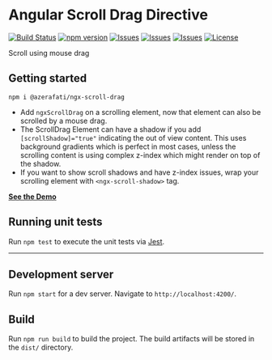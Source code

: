 # Angular Scroll Drag Directive

[![Build Status](https://github.com/azerafati/scroll-drag/actions/workflows/test.yml/badge.svg)](https://github.com/azerafati/scroll-drag/actions)
[![npm version](https://img.shields.io/npm/v/@azerafati/ngx-scroll-drag.svg?logo=npm&logoColor=fff&label=NPM+package&color=limegreen.svg)](https://www.npmjs.com/package/@azerafati/ngx-scroll-drag)
[![Issues](https://img.shields.io/github/issues/azerafati/scroll-drag.svg)](https://github.com/azerafati/scroll-drag/issues)
[![Issues](https://img.shields.io/npm/dt/@azerafati/ngx-scroll-drag.svg)](https://www.npmjs.com/package/@azerafati/ngx-scroll-drag)
[![Issues](https://img.shields.io/codecov/c/github/azerafati/ngx-scroll-drag/main.svg?maxAge=43200)](https://www.npmjs.com/package/@azerafati/ngx-scroll-drag)
[![License](https://img.shields.io/github/license/azerafati/scroll-drag.svg)](#license)

Scroll using mouse drag


## Getting started

```
npm i @azerafati/ngx-scroll-drag
```
* Add `ngxScrollDrag` on a scrolling element, now that element can also be scrolled by a mouse drag.
* The ScrollDrag Element can have a shadow if you add `[scrollShadow]="true"` indicating the out of view content. This uses background gradients which is perfect in most cases, unless the scrolling content is using complex z-index which might render on top of the shadow.
* If you want to show scroll shadows and have z-index issues, wrap your scrolling element with `<ngx-scroll-shadow>` tag.

[**See the Demo**](https://azerafati.com/scroll-drag/)



## Running unit tests

Run `npm test` to execute the unit tests via [Jest](https://jestjs.io/).


----

## Development server

Run `npm start` for a dev server. Navigate to `http://localhost:4200/`. 


## Build

Run `npm run build` to build the project. The build artifacts will be stored in the `dist/` directory.
